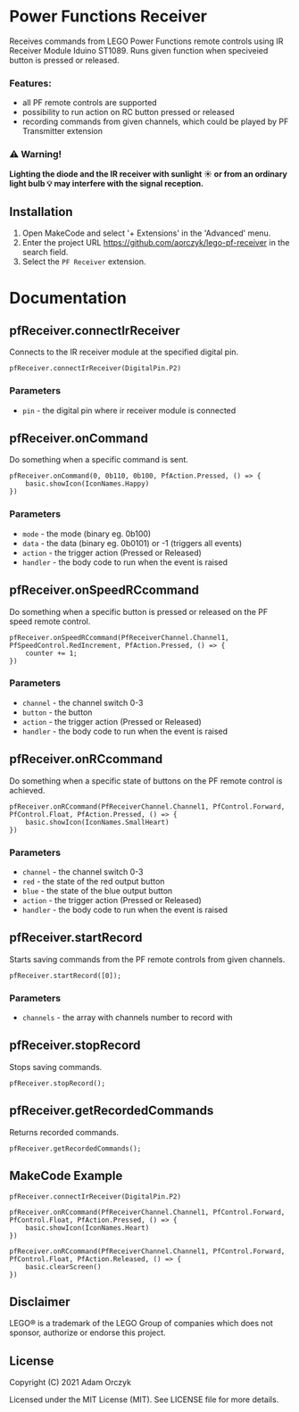 # Power Functions Receiver

Receives commands from LEGO Power Functions remote controls using IR Receiver Module Iduino ST1089. Runs given function when speciveied button is pressed or released.

### Features:
- all PF remote controls are supported
- possibility to run action on RC button pressed or released
- recording commands from given channels, which could be played by PF Transmitter extension

### :warning: Warning!
**Lighting the diode and the IR receiver with sunlight :sunny: or from an ordinary light bulb :bulb: may interfere with the signal reception.**

## Installation

1. Open MakeCode and select '+ Extensions' in the 'Advanced' menu. 
2. Enter the project URL https://github.com/aorczyk/lego-pf-receiver in the search field.
3. Select the `PF Receiver` extension.

# Documentation

## pfReceiver.connectIrReceiver

Connects to the IR receiver module at the specified digital pin.

```sig
pfReceiver.connectIrReceiver(DigitalPin.P2)
```
### Parameters

- `pin` - the digital pin where ir receiver module is connected


## pfReceiver.onCommand

Do something when a specific command is sent.

```sig
pfReceiver.onCommand(0, 0b110, 0b100, PfAction.Pressed, () => {
    basic.showIcon(IconNames.Happy)
})
```

### Parameters
- `mode` - the mode (binary eg. 0b100)
- `data` - the data (binary eg. 0b0101) or -1 (triggers all events)
- `action` - the trigger action (Pressed or Released)
- `handler` - the body code to run when the event is raised


## pfReceiver.onSpeedRCcommand

Do something when a specific button is pressed or released on the PF speed remote control.

```sig
pfReceiver.onSpeedRCcommand(PfReceiverChannel.Channel1, PfSpeedControl.RedIncrement, PfAction.Pressed, () => {
    counter += 1;
})
```

### Parameters
- `channel` - the channel switch 0-3
- `button` - the button
- `action` - the trigger action (Pressed or Released)
- `handler` - the body code to run when the event is raised


## pfReceiver.onRCcommand

Do something when a specific state of buttons on the PF remote control is achieved.

```sig
pfReceiver.onRCcommand(PfReceiverChannel.Channel1, PfControl.Forward, PfControl.Float, PfAction.Pressed, () => {
    basic.showIcon(IconNames.SmallHeart)
})
```

### Parameters
- `channel` - the channel switch 0-3
- `red` - the state of the red output button
- `blue` - the state of the blue output button
- `action` - the trigger action (Pressed or Released)
- `handler` - the body code to run when the event is raised


## pfReceiver.startRecord

Starts saving commands from the PF remote controls from given channels.

```sig
pfReceiver.startRecord([0]);
```

### Parameters
- `channels` - the array with channels number to record with


## pfReceiver.stopRecord

Stops saving commands.

```sig
pfReceiver.stopRecord();
```

## pfReceiver.getRecordedCommands

Returns recorded commands.

```sig
pfReceiver.getRecordedCommands();
```


## MakeCode Example

```blocks
pfReceiver.connectIrReceiver(DigitalPin.P2)

pfReceiver.onRCcommand(PfReceiverChannel.Channel1, PfControl.Forward, PfControl.Float, PfAction.Pressed, () => {
    basic.showIcon(IconNames.Heart)
})

pfReceiver.onRCcommand(PfReceiverChannel.Channel1, PfControl.Forward, PfControl.Float, PfAction.Released, () => {
    basic.clearScreen()
})
```

## Disclaimer

LEGO® is a trademark of the LEGO Group of companies which does not sponsor, authorize or endorse this project.

## License

Copyright (C) 2021 Adam Orczyk

Licensed under the MIT License (MIT). See LICENSE file for more details.